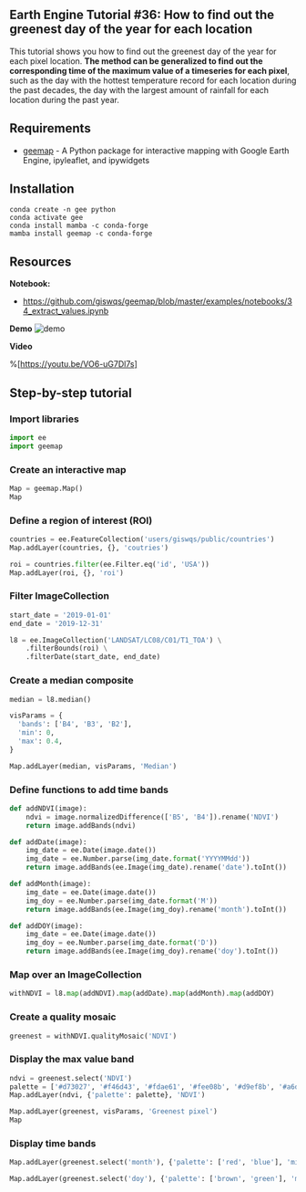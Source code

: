 ## Earth Engine Tutorial #36: How to find out the greenest day of the year for each location

This tutorial shows you how to find out the greenest day of the year for each pixel location. **The method can be generalized to find out the corresponding time of the maximum value of a timeseries for each pixel**, such as the day with the hottest temperature record for each location during the past decades, the day with the largest amount of rainfall for each location during the past year.  

## Requirements
- [geemap](https://github.com/giswqs/geemap) - A Python package for interactive mapping with Google Earth Engine, ipyleaflet, and ipywidgets

## Installation
```
conda create -n gee python
conda activate gee
conda install mamba -c conda-forge
mamba install geemap -c conda-forge
```

## Resources

**Notebook:**
- https://github.com/giswqs/geemap/blob/master/examples/notebooks/34_extract_values.ipynb

**Demo**
![demo](https://i.imgur.com/eLDeb4t.gif)

**Video**

%[https://youtu.be/VO6-uG7Dl7s]

## Step-by-step tutorial

### Import libraries


```python
import ee
import geemap
```

### Create an interactive map


```python
Map = geemap.Map()
Map
```

### Define a region of interest (ROI)


```python
countries = ee.FeatureCollection('users/giswqs/public/countries')
Map.addLayer(countries, {}, 'coutries')
```


```python
roi = countries.filter(ee.Filter.eq('id', 'USA'))
Map.addLayer(roi, {}, 'roi')
```

### Filter ImageCollection


```python
start_date = '2019-01-01'
end_date = '2019-12-31'

l8 = ee.ImageCollection('LANDSAT/LC08/C01/T1_TOA') \
    .filterBounds(roi) \
    .filterDate(start_date, end_date)
```

### Create a median composite


```python
median = l8.median()

visParams = {
  'bands': ['B4', 'B3', 'B2'],
  'min': 0,
  'max': 0.4,
}

Map.addLayer(median, visParams, 'Median')
```

### Define functions to add time bands


```python
def addNDVI(image): 
    ndvi = image.normalizedDifference(['B5', 'B4']).rename('NDVI')
    return image.addBands(ndvi)
```


```python
def addDate(image):
    img_date = ee.Date(image.date())
    img_date = ee.Number.parse(img_date.format('YYYYMMdd'))
    return image.addBands(ee.Image(img_date).rename('date').toInt())
```


```python
def addMonth(image):
    img_date = ee.Date(image.date())
    img_doy = ee.Number.parse(img_date.format('M'))
    return image.addBands(ee.Image(img_doy).rename('month').toInt())
```


```python
def addDOY(image):
    img_date = ee.Date(image.date())
    img_doy = ee.Number.parse(img_date.format('D'))
    return image.addBands(ee.Image(img_doy).rename('doy').toInt())
```

### Map over an ImageCollection


```python
withNDVI = l8.map(addNDVI).map(addDate).map(addMonth).map(addDOY)
```

### Create a quality mosaic


```python
greenest = withNDVI.qualityMosaic('NDVI')
```

### Display the max value band


```python
ndvi = greenest.select('NDVI')
palette = ['#d73027', '#f46d43', '#fdae61', '#fee08b', '#d9ef8b', '#a6d96a', '#66bd63', '#1a9850']
Map.addLayer(ndvi, {'palette': palette}, 'NDVI')
```


```python
Map.addLayer(greenest, visParams, 'Greenest pixel')
Map
```

### Display time bands


```python
Map.addLayer(greenest.select('month'), {'palette': ['red', 'blue'], 'min': 1, 'max': 12}, 'Greenest month')
```


```python
Map.addLayer(greenest.select('doy'), {'palette': ['brown', 'green'], 'min': 1, 'max': 365}, 'Greenest doy')
```

